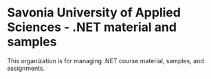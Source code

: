 # Savonia University of Applied Sciences - .NET material and samples

This organization is for managing .NET course material, samples, and assignments.
